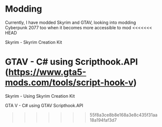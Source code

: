 # Modding
 
Currently, I have modded Skyrim and GTAV, looking into modding Cyberpunk 2077 too when it becomes more accessible to mod
<<<<<<< HEAD

Skyrim - Skyrim Creation Kit

GTAV - C# using Scripthook.API (https://www.gta5-mods.com/tools/script-hook-v)
=======

Skyrim - Using Skyrim Creation Kit

GTA V - C# using GTAV Scripthook.API
>>>>>>> 55f8a3ce8b8e168a3e8c435f31aa18a194faf3d7
